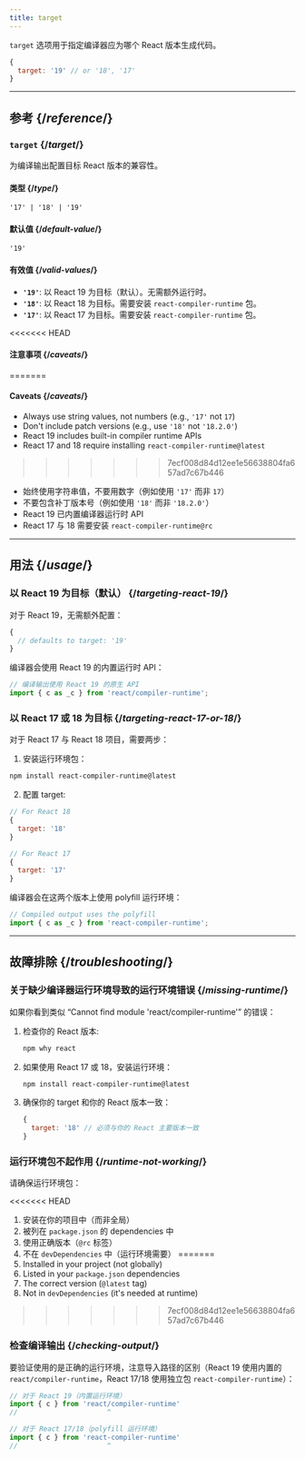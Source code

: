 ```yaml
---
title: target
---
```


<Intro>

`target` 选项用于指定编译器应为哪个 React 版本生成代码。

</Intro>

```js
{
  target: '19' // or '18', '17'
}
```

<InlineToc />

---

## 参考 {/*reference*/}

### `target` {/*target*/}

为编译输出配置目标 React 版本的兼容性。

#### 类型 {/*type*/}

```
'17' | '18' | '19'
```

#### 默认值 {/*default-value*/}

`'19'`

#### 有效值 {/*valid-values*/}

- **`'19'`**: 以 React 19 为目标（默认）。无需额外运行时。
- **`'18'`**: 以 React 18 为目标。需要安装 `react-compiler-runtime` 包。
- **`'17'`**: 以 React 17 为目标。需要安装 `react-compiler-runtime` 包。

<<<<<<< HEAD
#### 注意事项 {/*caveats*/}
=======
#### Caveats {/*caveats*/}

- Always use string values, not numbers (e.g., `'17'` not `17`)
- Don't include patch versions (e.g., use `'18'` not `'18.2.0'`)
- React 19 includes built-in compiler runtime APIs
- React 17 and 18 require installing `react-compiler-runtime@latest`
>>>>>>> 7ecf008d84d12ee1e56638804fa657ad7c67b446

- 始终使用字符串值，不要用数字（例如使用 `'17'` 而非 `17`）
- 不要包含补丁版本号（例如使用 `'18'` 而非 `'18.2.0'`）
- React 19 已内置编译器运行时 API
- React 17 与 18 需要安装 `react-compiler-runtime@rc`
  
---

## 用法 {/*usage*/}

### 以 React 19 为目标（默认） {/*targeting-react-19*/}

对于 React 19，无需额外配置：

```js
{
  // defaults to target: '19'
}
```

编译器会使用 React 19 的内置运行时 API：

```js
// 编译输出使用 React 19 的原生 API
import { c as _c } from 'react/compiler-runtime';
```

### 以 React 17 或 18 为目标 {/*targeting-react-17-or-18*/}

对于 React 17 与 React 18 项目，需要两步：

1. 安装运行环境包：

```bash
npm install react-compiler-runtime@latest
```

2. 配置 target:

```js
// For React 18
{
  target: '18'
}

// For React 17
{
  target: '17'
}
```

编译器会在这两个版本上使用 polyfill 运行环境：

```js
// Compiled output uses the polyfill
import { c as _c } from 'react-compiler-runtime';
```

---

## 故障排除 {/*troubleshooting*/}

### 关于缺少编译器运行环境导致的运行环境错误 {/*missing-runtime*/}

如果你看到类似 “Cannot find module 'react/compiler-runtime'” 的错误：

1. 检查你的 React 版本:
   ```bash
   npm why react
   ```

2. 如果使用 React 17 或 18，安装运行环境：
   ```bash
   npm install react-compiler-runtime@latest
   ```

3. 确保你的 target 和你的 React 版本一致：
   ```js
   {
     target: '18' // 必须与你的 React 主要版本一致
   }
   ```

### 运行环境包不起作用 {/*runtime-not-working*/}

请确保运行环境包：

<<<<<<< HEAD
1. 安装在你的项目中（而非全局）
2. 被列在 `package.json` 的 dependencies 中
3. 使用正确版本（`@rc` 标签）
4. 不在 `devDependencies` 中（运行环境需要）
=======
1. Installed in your project (not globally)
2. Listed in your `package.json` dependencies
3. The correct version (`@latest` tag)
4. Not in `devDependencies` (it's needed at runtime)
>>>>>>> 7ecf008d84d12ee1e56638804fa657ad7c67b446

### 检查编译输出 {/*checking-output*/}

要验证使用的是正确的运行环境，注意导入路径的区别（React 19 使用内置的 `react/compiler-runtime`，React 17/18 使用独立包 `react-compiler-runtime`）：

```js
// 对于 React 19（内置运行环境）
import { c } from 'react/compiler-runtime'
//                      ^

// 对于 React 17/18（polyfill 运行环境）
import { c } from 'react-compiler-runtime'
//                      ^
```
